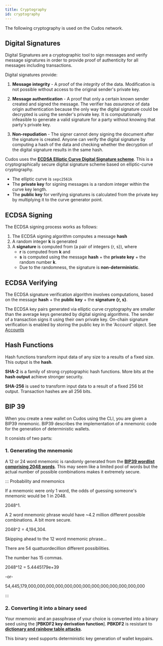 ```yaml
---
title: Cryptography
id: cryptography
---
```


The following cryptography is used on the Cudos network. 

## Digital Signatures

Digital Signatures are a cryptographic tool to sign messages and verify message signatures in order to provide proof of authenticity for all messages including transactions. 

Digital signatures provide:

1. **Message integrity** - A proof of the *integrity* of the data. Modification is not possible without access to the original sender's private key.  

2. **Message authentication** - A proof that only a certain known sender created and signed the message. The verifier has *assurance* of data origin authentication because the only way the digital signature could be decrypted is using the sender's private key. It is computationally infeasible to generate a valid signature for a party without knowing that party's private key.

3. **Non-repudiation** - The signer cannot deny signing the document after the signature is created. Anyone can verify the digital signature by computing a hash of the data and checking whether the decryption of the digital signature results in the same hash. 

Cudos uses the [**ECDSA Elliptic Curve Digital Signature scheme**](https://en.wikipedia.org/wiki/Elliptic_Curve_Digital_Signature_Algorithm). This is a cryptographically secure digital signature scheme based on elliptic-curve cryptography. 

* The elliptic curve is `sepc2561k`
* The **private key** for signing messages is a random integer within the curve key length.
* The **public key** for verifying signatures is calculated from the private key by multiplying it to the curve generator point. 

## ECDSA Signing

The ECDSA signing process works as follows:

1. The ECDSA signing algorithm computes a message **hash**
2. A random integer **k** is generated
3. A **signature** is computed from (a pair of integers {r, s}), where 
    - **r** is computed from **k** and 
    - **s** is computed using the message **hash** + the **private key** + the random number **k**. 
    - Due to the randomness, the signature is **non-deterministic**.

## ECDSA Verifying 

The ECDSA signature verification algorithm involves computations, based on the message **hash** + the **public key** + the **signature {r, s}**.

The ECDSA key pairs generated via elliptic curve cryptography are smaller than the average keys generated by digital signing algorithms. The sender of a transaction signs it using their own private key. On-chain signature verification is enabled by storing the public key in the 'Account' object. See [Accounts](/docs/learn/concepts/account)

## Hash Functions

Hash functions transform input data of any size to a results of a fixed size. This output is the **hash**.

**SHA-2** is a family of strong cryptographic hash functions. More bits at the **hash output** achieve stronger security.

**SHA-256** is used to transform input data to a result of a fixed 256 bit output. Transaction hashes are all 256 bits.

## BIP 39

When you create a new wallet on Cudos using the CLI, you are given a BIP39 mnemonic. 
BIP39 describes the implementation of a mnemonic code for the generation of deterministic wallets. 

It consists of two parts: 

### 1. Generating the mnemonic 

A 12 or 24 word mnemonic is randomly generated from the [**BIP39 wordlist comprising 2048 words**](https://github.com/bitcoin/bips/blob/master/bip-0039/english.txt). This may seem like a limited pool of words but the actual number of possible combinations makes it extremely secure. 

::: Probability and mnemonics

If a mnemonic were only 1 word, the odds of guessing someone's mnemonic would be 1 in 2048.

2048^1.

A 2 word mnemonic phrase would have ~4.2 million different possible combinations. A bit more secure. 

2048^2 = 4,194,304.

Skipping ahead to the 12 word mnemonic phrase... 

There are 54 quattuordecillion different possibilities. 

The number has 15 commas. 

2048^12 = 5.4445179e+39

-or-
  
54,445,179,000,000,000,000,000,000,000,000,000,000,000,000,000

:::

### 2. Converting it into a binary seed 

Your mnemonic and an passphrase of your choice is converted into a binary seed using the [**PBKDF2 key derivation function**]. **PBKDF2** is resistant to [**dictionary and rainbow table attacks**](https://en.wikipedia.org/wiki/Dictionary_attack). 

This binary seed supports deterministic key generation of wallet keypairs. 